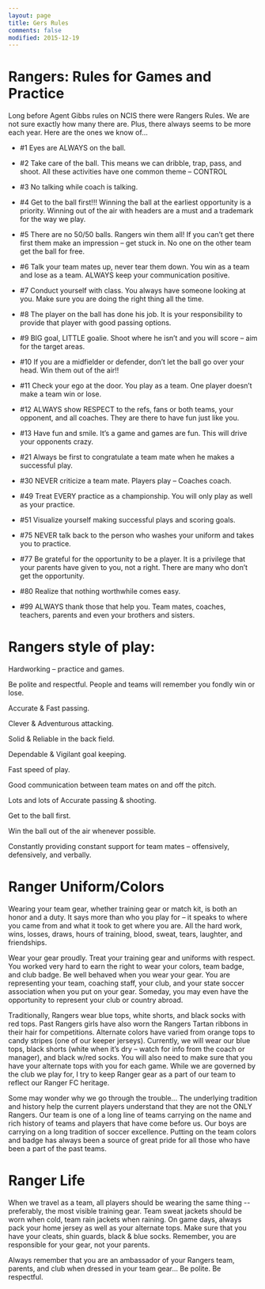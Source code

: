 ```yaml
---
layout: page
title: Gers Rules
comments: false
modified: 2015-12-19
---
```


# Rangers: Rules for Games and Practice

Long before Agent Gibbs rules on NCIS there were Rangers Rules.  We are not sure exactly how many there are.  Plus, there always seems to be more each year.  Here are the ones we know of...

- \#1 Eyes are ALWAYS on the ball.

- \#2 Take care of the ball. This means we can dribble, trap, pass, and shoot. All these activities have one common theme – CONTROL

- \#3 No talking while coach is talking.

- \#4 Get to the ball first!!! Winning the ball at the earliest opportunity is a priority. Winning out of the air with headers are a must and a trademark for the way we play.

- \#5 There are no 50/50 balls. Rangers win them all! If you can’t get there first them make an impression – get stuck in. No one on the other team get the ball for free.

- \#6 Talk your team mates up, never tear them down. You win as a team and lose as a team. ALWAYS keep your communication positive.

- \#7 Conduct yourself with class. You always have someone looking at you. Make sure you are doing the right thing all the time.

- \#8 The player on the ball has done his job. It is your responsibility to provide that player with good passing options.

- \#9 BIG goal, LITTLE goalie. Shoot where he isn’t and you will score – aim for the target areas.

- \#10 If you are a midfielder or defender, don’t let the ball go over your head. Win them out of the air!!

- \#11 Check your ego at the door. You play as a team. One player doesn’t make a team win or lose. 

- \#12 ALWAYS show RESPECT to the refs, fans or both teams, your opponent, and all coaches. They are there to have fun just like you.

- \#13 Have fun and smile. It’s a game and games are fun. This will drive your opponents crazy.

- \#21 Always be first to congratulate a team mate when he makes a successful play.

- \#30 NEVER criticize a team mate. Players play – Coaches coach.

- \#49 Treat EVERY practice as a championship. You will only play as well as your practice.

- \#51 Visualize yourself making successful plays and scoring goals.

- \#75 NEVER talk back to the person who washes your uniform and takes you to practice.

- \#77 Be grateful for the opportunity to be a player. It is a privilege that your parents have given to you, not a right. There are many who don’t get the opportunity.

- \#80 Realize that nothing worthwhile comes easy.

- \#99 ALWAYS thank those that help you. Team mates, coaches, teachers, parents and even your brothers and sisters.

# Rangers style of play:

Hardworking – practice and games.

Be polite and respectful. People and teams will remember you fondly win or lose.

Accurate & Fast passing.

Clever & Adventurous attacking.

Solid & Reliable in the back field.

Dependable & Vigilant goal keeping.

Fast speed of play.

Good communication between team mates on and off the pitch.

Lots and lots of Accurate passing & shooting.

Get to the ball first.

Win the ball out of the air whenever possible.

Constantly providing constant support for team mates – offensively, defensively, and verbally.

# Ranger Uniform/Colors

Wearing your team gear, whether training gear or match kit, is both an honor and a duty. It says more than who you play for – it speaks to where you came from and what it took to get where you are. All the hard work, wins, losses, draws, hours of training, blood, sweat, tears, laughter, and friendships.

Wear your gear proudly. Treat your training gear and uniforms with respect. You worked very hard to earn the right to wear your colors, team badge, and club badge. Be well behaved when you wear your gear. You are representing your team, coaching staff, your club, and your state soccer association when you put on your gear. Someday, you may even have the opportunity to represent your club or country abroad.

Traditionally, Rangers wear blue tops, white shorts, and black socks with red tops. Past Rangers girls have also worn the Rangers Tartan ribbons in their hair for competitions. Alternate colors have varied from orange tops to candy stripes (one of our keeper jerseys). Currently, we will wear our blue tops, black shorts (white when it’s dry – watch for info from the coach or manager), and black w/red socks. You will also need to make sure that you have your alternate tops with you for each game. While we are governed by the club we play for, I try to keep Ranger gear as a part of our team to reflect our Ranger FC heritage.

Some may wonder why we go through the trouble... The underlying tradition and history help the current players understand that they are not the ONLY Rangers. Our team is one of a long line of teams carrying on the name and rich history of teams and players that have come before us. Our boys are carrying on a long tradition of soccer excellence. Putting on the team colors and badge has always been a source of great pride for all those who have been a part of the past teams.

# Ranger Life

When we travel as a team, all players should be wearing the same thing -- preferably, the most visible training gear. Team sweat jackets should be worn when cold, team rain jackets when raining. On game days, always pack your home jersey as well as your alternate tops. Make sure that you have your cleats, shin guards, black & blue socks. Remember, you are responsible for your gear, not your parents.

Always remember that you are an ambassador of your Rangers team, parents, and club when dressed in your team gear... Be polite. Be respectful.
